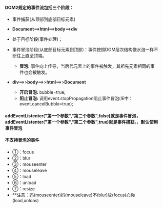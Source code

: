 #### DOM2规定的事件流包括三个阶段：
- 事件捕获(从顶部到底部目标元素)
- **Document**\==>**html**\==>**body**\==>**div**
- 处于目标阶段(事件处理)；

- 事件冒泡阶段(从底部目标元素到顶部)：事件按照DOM层次结构像水泡一样不断往上直至顶端。
    - **冒泡:** 事件向上传导，当后代元素上的事件被触发，其祖先元素相同的事件也会被触发。
- **div**\==>>**body**\==>>**html**==>>**Document**
    - **开启冒泡:** bubble=true;
    - **阻止冒泡:** 调用event.stopPropagation阻止事件冒泡(IE中：event.cancelBubble=true);

#### addEventListenter("第一个参数","第二个参数",false)就是事件冒泡，addEventListenter("第一个参数","第二个参数",true)就是事件捕获。，默认使用事件冒泡

#### 不支持冒泡的事件
- ①：focus
- ②：blur
- ③：mouseenter
- ④：mouseleave
- ⑤：load
- ⑥：unload
- ⑦：resize
- **注意：妈(mouseenter)妈(mouseleave)不(blur)放(focus)心你(load,unloas)